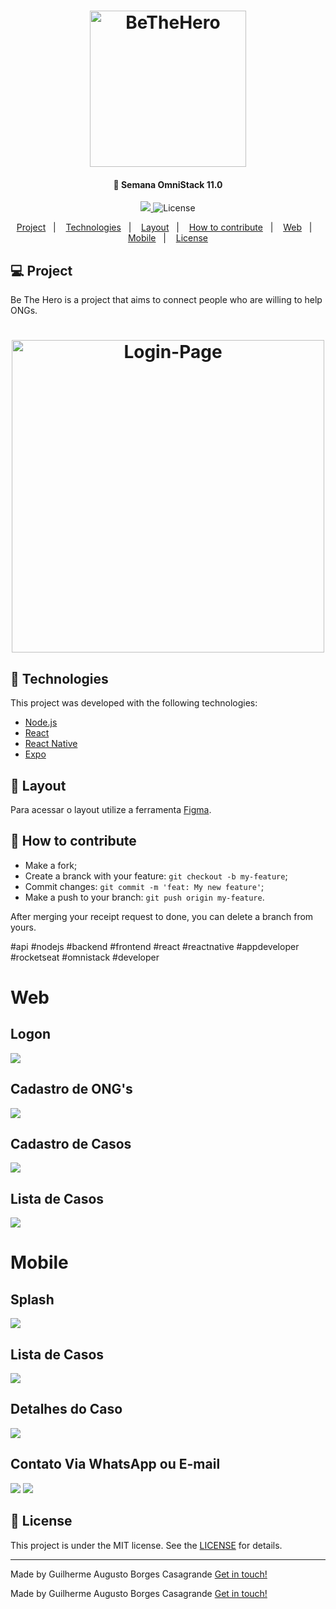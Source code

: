 <h1 align="center">
    <img alt="BeTheHero" title="#BeTheHero" src="assets_readme/logo.svg" width="250px" />
</h1>

<h4 align="center"> 
🚀 Semana OmniStack 11.0
</h4>
<p align="center">
<a aria-label="Completed" href="https://rocketseat.com.br/week-10/aulas#4">
    <img src="https://img.shields.io/badge/OmniStack-done-green?logo=data:image/png;base64,iVBORw0KGgoAAAANSUhEUgAAABAAAAAQCAMAAAAoLQ9TAAAALVBMVEVHcExxWsF0XMJzXMJxWcFsUsD///9jRrzY0u6Xh9Gsn9n39fyMecy0qd2bjNJWBT0WAAAABHRSTlMA2Do606wF2QAAAGlJREFUGJVdj1cWwCAIBLEsRU3uf9xobDH8+GZwUYi8i6ucJwrxKE+7D0G9Q4vlYqtmCSjndr4CgCgzlyFgfKfKCVO0LrPKjmiqMxGXkJwNnXskqWG+1oSM+BSwD8f29YLNjvx/OQrn+g99oQSoNmt3PgAAAABJRU5ErkJggg=="></img>
  </a>
  <img alt="License" src="https://img.shields.io/badge/license-MIT-brightgreen">
</p>
<p align="center">
  <a href="#-project">Project</a>&nbsp;&nbsp;&nbsp;|&nbsp;&nbsp;&nbsp;
  <a href="#rocket-Technologies">Technologies</a>&nbsp;&nbsp;&nbsp;|&nbsp;&nbsp;&nbsp;
  <a href="#-layout">Layout</a>&nbsp;&nbsp;&nbsp;|&nbsp;&nbsp;&nbsp;
  <a href="#-how-to-contribute">How to contribute</a>&nbsp;&nbsp;&nbsp;|&nbsp;&nbsp;&nbsp;
  <a href="#-web">Web</a>&nbsp;&nbsp;&nbsp;|&nbsp;&nbsp;&nbsp;
  <a href="#-mobile">Mobile</a>&nbsp;&nbsp;&nbsp;|&nbsp;&nbsp;&nbsp;
  <a href="#memo-license">License</a>
</p>

## 💻 Project

Be The Hero is a project that aims to connect people who are willing to help ONGs.

<h1 align="center">
    <img alt="Login-Page" title="Login-Page" src=assets_readme/preview.jpg width="500px" />
</h1>

## :rocket: Technologies

This project was developed with the following technologies:

- [Node.js](https://nodejs.org/en/)
- [React](https://reactjs.org)
- [React Native](https://facebook.github.io/react-native/)
- [Expo](https://expo.io/)

## 🔖 Layout

Para acessar o layout utilize a ferramenta [Figma](https://www.figma.com/file/2C2yvw7jsCOGmaNUDftX9n/Be-The-Hero---OmniStack-11?node-id=0%3A1).

## 🤔 How to contribute

- Make a fork;
- Create a branck with your feature: `git checkout -b my-feature`;
- Commit changes: `git commit -m 'feat: My new feature'`;
- Make a push to your branch: `git push origin my-feature`.

After merging your receipt request to done, you can delete a branch from yours.

#api #nodejs #backend #frontend #react #reactnative #appdeveloper #rocketseat #omnistack #developer


# Web

## Logon
<img src="assets_readme/BeTheHeroLogon.jpg"/>

## Cadastro de ONG's
<img src="assets_readme/BeTheHeroNewlogin1.jpg"/>

## Cadastro de Casos
<img src="assets_readme/BeTheHeroNew.jpg"/>

## Lista de Casos
<img src="assets_readme/BeTheHeroSession.jpg"/>

# Mobile

## Splash
<img src="assets_readme/Screenshot_20.jpg"/>

## Lista de Casos
<img src="assets_readme/Screenshot_21.jpg"/>

## Detalhes do Caso
<img src="assets_readme/Screenshot_22.jpg"/>

## Contato Via WhatsApp ou E-mail
<img src="assets_readme/Screenshot_23.jpg"/>
<img src="assets_readme/printWhats.jpg"/>


## :memo: License

This project is under the MIT license. See the [LICENSE](LICENSE.md) for details.

---

Made by Guilherme Augusto Borges Casagrande [Get in touch!](https://www.linkedin.com/in/guilherme-augusto-borges-casagrande-771a27160/)

Made by Guilherme Augusto Borges Casagrande [Get in touch!](https://guilhermemag.github.io/)




